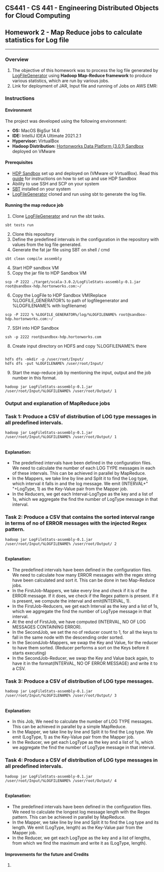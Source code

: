 ## CS441 - CS 441 - Engineering Distributed Objects for Cloud Computing

## Homework 2 - Map Reduce jobs to calculate statistics for Log file

---

### Overview

1. The objective of this homework was to process the log file generated by [LogFileGenerator](https://github.com/0x1DOCD00D/LogFileGenerator) using **Hadoop Map-Reduce framework** to produce various statistics, which are run by various jobs.
2. Link for deployment of JAR, Input file and running of Jobs on AWS EMR: 

### Instructions

#### Environment

The project was developed using the following environment:

- **OS:** MacOS BigSur 14.6
- **IDE:** IntelliJ IDEA Ultimate 2021.2.1
- **Hypervisor:** VirtualBox 
- **Hadoop Distribution:** [Hortonworks Data Platform (3.0.1) Sandbox](https://hortonworks.com/products/sandbox/) deployed on VMware

#### Prerequisites

- [HDP Sandbox](https://hortonworks.com/products/sandbox/) set up and deployed on (VMware or VirtualBox). Read this [guide](https://hortonworks.com/tutorial/learning-the-ropes-of-the-hortonworks-sandbox/) for instructions on how to set up and use HDP Sandbox
- Ability to use SSH and SCP on your system
- [SBT](https://www.scala-sbt.org/) installed on your system
- [LogFileGenerator](https://github.com/0x1DOCD00D/LogFileGenerator) cloned and run using sbt to generate the log file.

#### Running the map reduce job

1. Clone [LogFileGenerator](https://github.com/0x1DOCD00D/LogFileGenerator) and run the sbt tasks.
```
sbt tests run
```
2. Clone this repository
3. Define the predefined intervals in the configuration in the repository with values from the log file generated.
4. Generate the fat jar file using SBT on shell / cmd

```
sbt clean compile assembly
```

4. Start HDP sandbox VM
5. Copy the jar file to HDP Sandbox VM

```
scp -P 2222 ./target/scala-3.0.2/LogFileStats-assembly-0.1.jar root@sandbox-hdp.hortonworks.com:~/
```

6. Copy the LogFile to HDP Sandbox VM(Replace %LOGFILE_GENERATOR% to path of logfilegenerator and %LOGFILENAME% with logfilename)

```
scp -P 2222 % %LOGFILE_GENERATOR%/log/%LOGFILENAME% root@sandbox-hdp.hortonworks.com:~/
```

7. SSH into HDP Sandbox

```
ssh -p 2222 root@sandbox-hdp.hortonworks.com
```

8. Create input directory on HDFS and copy %LOGFILENAME% there

```

hdfs dfs -mkdir -p /user/root/Input/
hdfs dfs -put %LOGFILENAME% /user/root/Input/

```


9. Start the map-reduce job by mentioning the input, output and the job number in this format.

```
hadoop jar LogFileStats-assembly-0.1.jar /user/root/Input/%LOGFILENAME% /user/root/Output/ 1
```

### Output and explanation of MapReduce jobs

### Task 1: Produce a CSV of distribution of LOG type messages in all predefined intervals.

```
hadoop jar LogFileStats-assembly-0.1.jar /user/root/Input/%LOGFILENAME% /user/root/Output/ 1
```

```

```


#### Explanation:

- The predefined intervals have been defined in the configuration files. We need to calculate the number of each LOG TYPE messages in each of these intervals. This can be achieved in parallel by MapReduce.
- In the Mappers, we take line by line and Split it to find the Log type, which interval it falls in and the log message. We emit (INTERVAL+" "+LogType, 1) as the Key-Value pair from the Mapper job.
- In the Reducers, we get each Interval-LogType as the key and a list of 1s, which we aggregate the find the number of LogType message in that interval.


### Task 2: Produce a CSV that contains the sorted interval range in terms of no of ERROR messages with the injected Regex pattern.

```
hadoop jar LogFileStats-assembly-0.1.jar /user/root/Input/%LOGFILENAME% /user/root/Output/ 2
```

```

```

#### Explanation:

- The predefined intervals have been defined in the configuration files. We need to calculate how many ERROR messages with the regex string have been calculated and sort it. This can be done in two Map-Reduce jobs.
- In the FirstJob-Mappers, we take every line and check if it is of the ERROR message. If it does, we check if the Regex pattern is present. If it is present, we compute the interval and emit(INTERVAL, 1).
- In the FirstJob-Reducers, we get each Interval as the key and a list of 1s, which we aggregate the find the number of LogType message in that interval. 
- At the end of FirstJob, we have computed (INTERVAL, NO OF LOG MESSAGES CONTAINING ERROR).
- In the SecondJob, we set the no of reducer count to 1, for all the keys to fall in the same node with the descending order sorted.
- In the SecondJob-Mappers, we swap the Key and Value, for the reducer to have them sorted. (Reducer performs a sort on the Keys before it starts executing)
- In the SecondJob-Reducer, we swap the Key and Value back again, to have it in the format(INTERVAL, NO OF ERROR MESSAGE) and write it to a CSV.

### Task 3: Produce a CSV of distribution of LOG type messages.

```
hadoop jar LogFileStats-assembly-0.1.jar /user/root/Input/%LOGFILENAME% /user/root/Output/ 3
```
```

```

#### Explanation:

- In this Job, We need to calculate the number of LOG TYPE messages. This can be achieved in parallel by a simple MapReduce.
- In the Mapper, we take line by line and Split it to find the Log type. We emit (LogType, 1) as the Key-Value pair from the Mapper job.
- In the Reducer, we get each LogType as the key and a list of 1s, which we aggregate the find the number of LogType message in that interval.


### Task 4: Produce a CSV of distribution of LOG type messages in all predefined intervals.

```
hadoop jar LogFileStats-assembly-0.1.jar /user/root/Input/%LOGFILENAME% /user/root/Output/ 4
```
```

```

#### Explanation:

- The predefined intervals have been defined in the configuration files. We need to calculate the longest log message length with the Regex pattern. This can be achieved in parallel by MapReduce.
- In the Mapper, we take line by line and Split it to find the Log type and its length. We emit (LogType, length) as the Key-Value pair from the Mapper job.
- In the Reducer, we get each LogType as the key and a list of lengths, from which we find the maximum and write it as (LogType, length).


#### Improvements for the future and Credits

1.  